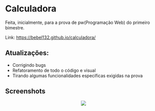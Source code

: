 
#  Calculadora

Feita, inicialmente, para a prova de pw(Programação Web) do primeiro bimestre.

Link: https://bebel132.github.io/calculadora/





## Atualizações:

- Corrigindo bugs
- Refatoramento de todo o código e visual
- Tirando algumas funcionalidades específicas exigidas na prova



## Screenshots

<p align="center">
  <img src="https://media.discordapp.net/attachments/805860115814940713/996880391619223613/unknown.png?width=409&height=409" />
</p>


